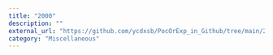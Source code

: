 ```yaml
---
title: "2000"
description: ""
external_url: "https://github.com/ycdxsb/PocOrExp_in_Github/tree/main/2000/README.md"
category: "Miscellaneous"
---
```

